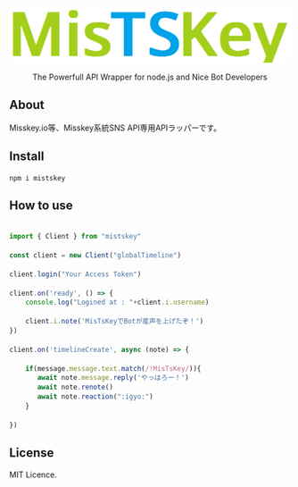 <div align="center"> 
  <img src="./logos/grn.removed.png"></img>
  <br />
  <p>The Powerfull API Wrapper for node.js and Nice Bot Developers</p>
</div>

## About

Misskey.io等、Misskey系統SNS API専用APIラッパーです。

## Install

```
npm i mistskey
```

## How to use

```ts

import { Client } from "mistskey"

const client = new Client("globalTimeline")

client.login("Your Access Token")

client.on('ready', () => {
    console.log("Logined at : "+client.i.username)

    client.i.note('MisTsKeyでBotが産声を上げたぞ！')
})

client.on('timelineCreate', async (note) => {

    if(message.message.text.match(/!MisTsKey/)){
       await note.message.reply('やっはろー！')
       await note.renote()
       await note.reaction(":igyo:")
    }

})

```

## License

MIT Licence.
